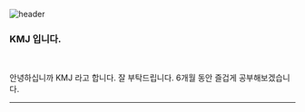 ![header](https://capsule-render.vercel.app/api?type=wave&color=auto&height=300&section=header&text=K%20MJ%20Blog&fontSize=90)

### KMJ 입니다.
<br/>

<p>
  안녕하십니까 KMJ 라고 합니다. 잘 부탁드립니다. 6개월 동안 즐겁게 공부해보겠습니다.
</p>


<hr/>
